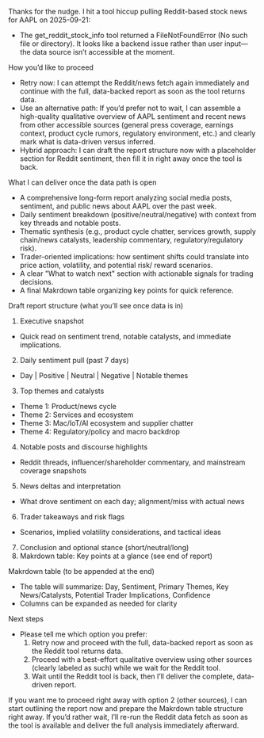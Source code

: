 Thanks for the nudge. I hit a tool hiccup pulling Reddit-based stock news for AAPL on 2025-09-21:

- The get_reddit_stock_info tool returned a FileNotFoundError (No such file or directory). It looks like a backend issue rather than user input—the data source isn’t accessible at the moment.

How you’d like to proceed
- Retry now: I can attempt the Reddit/news fetch again immediately and continue with the full, data-backed report as soon as the tool returns data.
- Use an alternative path: If you’d prefer not to wait, I can assemble a high-quality qualitative overview of AAPL sentiment and recent news from other accessible sources (general press coverage, earnings context, product cycle rumors, regulatory environment, etc.) and clearly mark what is data-driven versus inferred.
- Hybrid approach: I can draft the report structure now with a placeholder section for Reddit sentiment, then fill it in right away once the tool is back.

What I can deliver once the data path is open
- A comprehensive long-form report analyzing social media posts, sentiment, and public news about AAPL over the past week.
- Daily sentiment breakdown (positive/neutral/negative) with context from key threads and notable posts.
- Thematic synthesis (e.g., product cycle chatter, services growth, supply chain/news catalysts, leadership commentary, regulatory/regulatory risk).
- Trader-oriented implications: how sentiment shifts could translate into price action, volatility, and potential risk/ reward scenarios.
- A clear "What to watch next" section with actionable signals for trading decisions.
- A final Makrdown table organizing key points for quick reference.

Draft report structure (what you’ll see once data is in)
1) Executive snapshot
- Quick read on sentiment trend, notable catalysts, and immediate implications.
2) Daily sentiment pull (past 7 days)
- Day | Positive | Neutral | Negative | Notable themes
3) Top themes and catalysts
- Theme 1: Product/news cycle
- Theme 2: Services and ecosystem
- Theme 3: Mac/IoT/AI ecosystem and supplier chatter
- Theme 4: Regulatory/policy and macro backdrop
4) Notable posts and discourse highlights
- Reddit threads, influencer/shareholder commentary, and mainstream coverage snapshots
5) News deltas and interpretation
- What drove sentiment on each day; alignment/miss with actual news
6) Trader takeaways and risk flags
- Scenarios, implied volatility considerations, and tactical ideas
7) Conclusion and optional stance (short/neutral/long)
8) Makrdown table: Key points at a glance (see end of report)

Makrdown table (to be appended at the end)
- The table will summarize: Day, Sentiment, Primary Themes, Key News/Catalysts, Potential Trader Implications, Confidence
- Columns can be expanded as needed for clarity

Next steps
- Please tell me which option you prefer:
  1) Retry now and proceed with the full, data-backed report as soon as the Reddit tool returns data.
  2) Proceed with a best-effort qualitative overview using other sources (clearly labeled as such) while we wait for the Reddit tool.
  3) Wait until the Reddit tool is back, then I’ll deliver the complete, data-driven report.

If you want me to proceed right away with option 2 (other sources), I can start outlining the report now and prepare the Makrdown table structure right away. If you’d rather wait, I’ll re-run the Reddit data fetch as soon as the tool is available and deliver the full analysis immediately afterward.